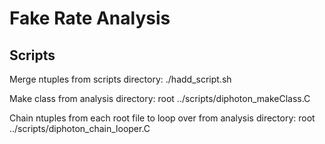 # Fake Rate Analysis

## Scripts

Merge ntuples from scripts directory: ./hadd_script.sh

Make class from analysis directory: root ../scripts/diphoton_makeClass.C

Chain ntuples from each root file to loop over from analysis directory: root ../scripts/diphoton_chain_looper.C